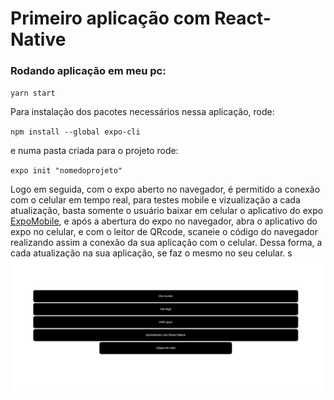 # Primeiro aplicação com React-Native

### Rodando aplicação em meu pc:

`yarn start`

Para instalação dos pacotes necessários nessa aplicação, rode:

`npm install --global expo-cli`

e numa pasta criada para o projeto rode:

`expo init "nomedoprojeto"`

Logo em seguida, com o expo aberto no navegador, é permitido a conexão com o celular em tempo real, para testes mobile e vizualização a cada atualização, basta somente o usuário baixar em celular o aplicativo do expo [ExpoMobile](https://play.google.com/store/apps/details?id=host.exp.exponent&hl=pt_BR&gl=US), e após a abertura do expo no navegador, abra o aplicativo do expo no celular, e com o leitor de QRcode, scaneie o código do navegador realizando assim a conexão da sua aplicação com o celular. Dessa forma, a cada atualização na sua aplicação, se faz o mesmo no seu celular.
s
![Interface](./img/Interface.png)